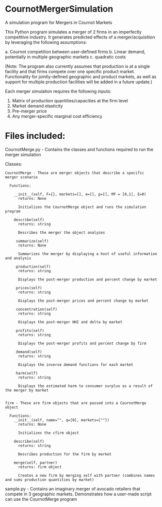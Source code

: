 # CournotMergerSimulation
A simulation program for Mergers in Cournot Markets

This Python program simulates a merger of 2 firms in an imperfectly competitive industry. It generates predicted effects of a merger/acquisition by leveraging the following
assumptions:

a. Cournot competition between user-defined firms
b. Linear demand, potentially in multiple geographic markets
c. quadratic costs

(Note: The program also currently assumes that production is at a single facility and that firms compete over one specific product market. Functionality for jointly-defined geographic and product markets, as well as support for multiple production facilities will be added in a future update.)

Each merger simulation requires the following inputs:
1. Matrix of production quantities/capacities at the firm level
2. Market demand elasticity
3. Pre-merger price
4. Any merger-specific marginal cost efficiency

# Files included:
CournotMerge.py - Contains the classes and functions required to run the merger simulation
  
  Classes:
    
    CournotMerge - These are merger objects that describe a specific merger scenario
    
      Functions:
      
        __init__(self, F={}, markets=[], e=[], p=[], MF = [0,1], E=0)
          returns: None
          
          Initializes the CournotMerge object and runs the simulation program
        
        describe(self)
          returns: string
          
          Describes the merger the object analyzes 
          
         summarize(self)
          returns: None 
          
          Summarizes the merger by displaying a host of useful information and analysis
          
         production(self)
          returns: string
          
          Displays the post-merger production and percent change by market
          
         prices(self)
          returns: string
          
          Displays the post-merger prices and percent change by market
         
         concentration(self)
          returns: string
          
          Displays the post-merger HHI and delta by market
          
         profits(self)
          returns: string
          
          Displays the post-merger profits and percent change by firm
          
         demand(self)
          returns: string
          
          Displays the inverse demand functions for each market
         
         harm(self)
          returns: string
          
          Displays the estimated harm to consumer surplus as a result of the merger by market
         
      
    firm - These are firm objects that are passed into a CournotMerge object
  
      Functions:
        __init__(self, name="", q=[0], markets=[""])
          returns: None
          
          Initializes the cfirm object
        
        describe(self)
          returns: string
          
          Describes production for the firm by market
        
        merge(self, partner)
          returns: firm object
          
          Creates a new firm by merging self with partner (combines names and sums production quantities by market)
         
         
sample.py - Contains an imaginary merger of avocado retailers that compete in 3 geographic markets. Demonstrates how a user-made  script can use the CournotMerge program
    
